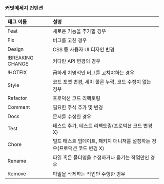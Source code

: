 
<br>

### 커밋메세지 컨벤션

| 태그 이름        | 설명                                                                      |
| :--------------- | :------------------------------------------------------------------------ |
| Feat             | 새로운 기능을 추가할 경우                                                 |
| Fix              | 버그를 고친 경우                                                          |
| Design           | CSS 등 사용자 UI 디자인 변경                                              |
| !BREAKING CHANGE | 커다란 API 변경의 경우                                                    |
| !HOTFIX          | 급하게 치명적인 버그를 고쳐야하는 경우                                    |
| Style            | 코드 포맷 변경, 세미 콜론 누락, 코드 수정이 없는 경우                     |
| Refactor         | 프로덕션 코드 리팩토링                                                    |
| Comment          | 필요한 주석 추가 및 변경                                                  |
| Docs             | 문서를 수정한 경우                                                        |
| Test             | 테스트 추가, 테스트 리팩토링(프로덕션 코드 변경 X)                        |
| Chore            | 빌드 태스트 업데이트, 패키지 매니저를 설정하는 경우(프로덕션 코드 변경 X) |
| Rename           | 파일 혹은 폴더명을 수정하거나 옮기는 작업만인 경우                        |
| Remove           | 파일을 삭제하는 작업만 수행한 경우                                        |

<br>